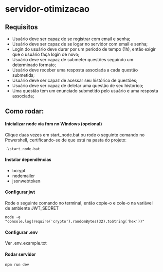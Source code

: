 # servidor-otimizacao

## Requisitos
+ Usuário deve ser capaz de se registrar com email e senha;
+ Usuário deve ser capaz de se logar no servidor com email e senha;
+ Login do usuário deve durar por um período de tempo (1h), então exigir que o usuário faça login de novo;
+ Usuário deve ser capaz de submeter questões seguindo um determinado formato;
+ Usuário deve receber uma resposta associada a cada questão submetida;
+ Usuário deve ser capaz de acessar seu histórico de questões;
+ Usuário deve ser capaz de deletar uma questão de seu histórico;
+ Uma questão tem um enunciado submetido pelo usuário e uma resposta associada;

## Como rodar:
#### Inicializar node via fnm no Windows (opcional)
Clique duas vezes em start_node.bat ou rode o seguinte comando no Powershell, certificando-se de que está na pasta do projeto:

```
.\start_node.bat
```

#### Instalar dependências
+ bcrypt
+ nodemailer
+ jsonwebtoken

#### Configurar jwt
Rode o seguinte comando no terminal, então copie-o e cole-o na variável de ambiente JWT_SECRET

```
node -e "console.log(require('crypto').randomBytes(32).toString('hex'))"
```

#### Configurar .env
Ver .env_example.txt

#### Rodar servidor

```
npm run dev
```
